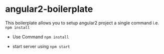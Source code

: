 # angular2-boilerplate

This boilerplate allows you to setup angular2 project a single command i.e. <code> npm install </code>

* Use Command 
<code>npm install</code>

* start server using
<code>npm start</code>

